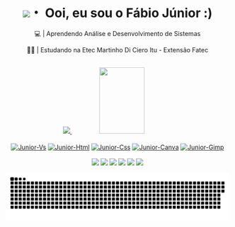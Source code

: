 <h1 align="center"><img src="https://media.giphy.com/media/hvRJCLFzcasrR4ia7z/giphy.gif" width="28">・ Ooi, eu sou o Fábio Júnior :)</h1>

<p align="center"> 💻 | Aprendendo Análise e Desenvolvimento de Sistemas</p>
<p align="center"> 👨‍💻 | Estudando na Etec Martinho Di Ciero Itu - Extensão Fatec</p>

<img src="https://img.freepik.com/vetores-gratis/fundo-borrado-colorido_1035-3289.jpg?w=2000" width="1100" height="10">
  
  <div align="center">
  <a href="https://github.com/fabiofjnr">
  <img width="45%" src="https://github-readme-stats.vercel.app/api?username=fabiofjnr&show_icons=true&theme=midnight-purple&include_all_commits=true&count_private=true"/>
  <img width="45%" height="150px" src="https://github-readme-stats.vercel.app/api/top-langs/?username=fabiofjnr&layout=compact&theme=midnight-purple"/> 
  </div>

<div align="center" style="display: inline_block"><br>
  <a href="https://github.com/fabiofjnr"><img align="center" alt="Junior-Vs" height="30" width="40" src="https://cdn.jsdelivr.net/gh/devicons/devicon/icons/visualstudio/visualstudio-plain.svg"></a>
  <a href="https://github.com/fabiofjnr"><img align="center" alt="Junior-Html" height="30" width="40" src="https://cdn.jsdelivr.net/gh/devicons/devicon/icons/html5/html5-original.svg"></a>
  <a href="https://github.com/fabiofjnr"><img align="center" alt="Junior-Css" height="30" width="40" src="https://cdn.jsdelivr.net/gh/devicons/devicon/icons/css3/css3-original.svg"></a>
  <a href="https://github.com/fabiofjnr"><img align="center" alt="Junior-Canva" height="30" width="40" src="https://cdn.jsdelivr.net/gh/devicons/devicon/icons/canva/canva-original.svg"></a>
  <a href="https://github.com/fabiofjnr"><img align="center" alt="Junior-Gimp" height="30" width="40" src="https://cdn.jsdelivr.net/gh/devicons/devicon/icons/gimp/gimp-original.svg"></a>
</div>

<img src="https://img.freepik.com/vetores-gratis/fundo-borrado-colorido_1035-3289.jpg?w=2000" width="1100" height="10">

<div align="center" style="display: inline_block">
 <a href = "mailto:fabiojunior.nandes@gmail.com"><img src="https://img.shields.io/badge/-Gmail-%23333?style=for-the-badge&logo=gmail&logoColor=white" target="_blank"></a>
 <a href="https://www.tiktok.com/@fabio_fjnr" target="_blank"><img src="https://img.shields.io/badge/TikTok-000000?style=for-the-badge&logo=tiktok&logoColor=white" target="_blank"></a>
 <a href="https://www.youtube.com/c/ItzDarkBlueYT" target="_blank"><img src="https://img.shields.io/badge/YouTube-FF0000?style=for-the-badge&logo=youtube&logoColor=white" target="_blank"></a>
  <a href="https://instagram.com/fabio_fjnr" target="_blank"><img src="https://img.shields.io/badge/-Instagram-%23E4405F?style=for-the-badge&logo=instagram&logoColor=white" target="_blank"></a>
   <a href="https://open.spotify.com/user/31bbmdtgfmmc3bsy4q4v556vsjra?si=dd13a790b3dc40bc" target="_blank"><img src="https://img.shields.io/badge/Spotify-1ED760?&style=for-the-badge&logo=spotify&logoColor=white" target="_blank"></a>
 <a href="https://www.linkedin.com/in/fabiojuniornandes/" target="_blank"><img src="https://img.shields.io/badge/-LinkedIn-%230077B5?style=for-the-badge&logo=linkedin&logoColor=white" target="_blank"></a> 
</div>

![snake gif](https://github.com/fabiofjnr/fabiofjnr/blob/output/github-contribution-grid-snake.svg)                                           
